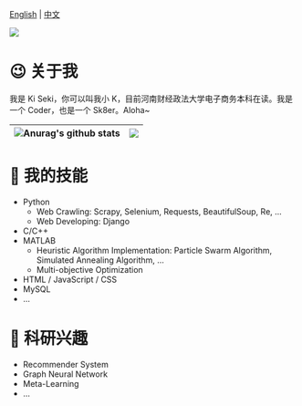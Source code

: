 [English](./README.md) | [中文](./README.zh_CN.md)

![](https://komarev.com/ghpvc/?username=Ki-Seki&label=++浏览量++)

# 😉 关于我

我是 Ki Seki，你可以叫我小 K，目前河南财经政法大学电子商务本科在读。我是一个 Coder，也是一个 Sk8er。Aloha~

| <img align="center" src="https://github-readme-stats.vercel.app/api?username=Ki-Seki&show_icons=true&include_all_commits=true&theme=buefy&hide_border=true" alt="Anurag's github stats" /> | <img align="center" src="https://github-readme-stats.vercel.app/api/top-langs/?username=Ki-Seki&layout=compact&theme=buefy&hide_border=true&hide=CSS,SCSS" /> |
| ------------- | ------------- |

# 🔧 我的技能

- Python
  - Web Crawling: Scrapy, Selenium, Requests, BeautifulSoup, Re, ...
  - Web Developing: Django
- C/C++
- MATLAB
  - Heuristic Algorithm Implementation: Particle Swarm Algorithm, Simulated Annealing Algorithm, ...
  - Multi-objective Optimization
- HTML / JavaScript / CSS
- MySQL
- ...

# 🔬 科研兴趣

- Recommender System
- Graph Neural Network
- Meta-Learning
- ...
